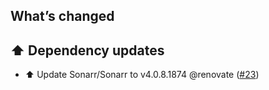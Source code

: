 ## What’s changed

## ⬆️ Dependency updates

- ⬆️ Update Sonarr/Sonarr to v4.0.8.1874 @renovate ([#23](https://github.com/hassio-addons/addon-sonarr/pull/23))
